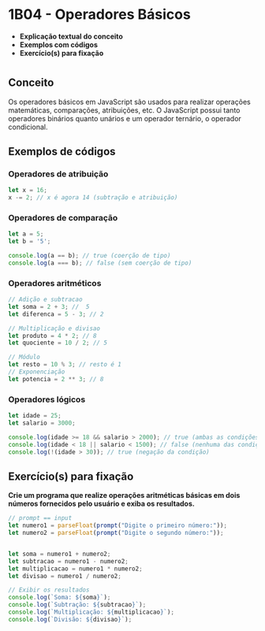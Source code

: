 # 1B04 - Operadores Básicos

- **Explicação textual do conceito**
- **Exemplos com códigos**
- **Exercício(s) para fixação**
  
#
## Conceito
Os operadores básicos em JavaScript são usados para realizar operações matemáticas, comparações, atribuições, etc.
O JavaScript possui tanto operadores binários quanto unários e um operador ternário, o operador condicional. 

## Exemplos de códigos

### Operadores de atribuição

```javascript
let x = 16;
x -= 2; // x é agora 14 (subtração e atribuição)
```

### Operadores de comparação

```javascript
let a = 5;
let b = '5';

console.log(a == b); // true (coerção de tipo)
console.log(a === b); // false (sem coerção de tipo)
```
### Operadores aritméticos

```javascript
// Adição e subtracao
let soma = 2 + 3; //  5
let diferenca = 5 - 3; // 2

// Multiplicação e divisao
let produto = 4 * 2; // 8
let quociente = 10 / 2; // 5

// Módulo
let resto = 10 % 3; // resto é 1 
// Exponenciação
let potencia = 2 ** 3; // 8 
```
### Operadores lógicos

```javascript
let idade = 25;
let salario = 3000;

console.log(idade >= 18 && salario > 2000); // true (ambas as condições são verdadeiras)
console.log(idade < 18 || salario < 1500); // false (nenhuma das condições é verdadeira)
console.log(!(idade > 30)); // true (negação da condição)
```
## Exercício(s) para fixação
**Crie um programa que realize operações aritméticas básicas em dois números fornecidos pelo usuário e exiba os resultados.**

```javascript
// prompt == input
let numero1 = parseFloat(prompt("Digite o primeiro número:"));
let numero2 = parseFloat(prompt("Digite o segundo número:"));


let soma = numero1 + numero2;
let subtracao = numero1 - numero2;
let multiplicacao = numero1 * numero2;
let divisao = numero1 / numero2;

// Exibir os resultados
console.log(`Soma: ${soma}`);
console.log(`Subtração: ${subtracao}`);
console.log(`Multiplicação: ${multiplicacao}`);
console.log(`Divisão: ${divisao}`);
```